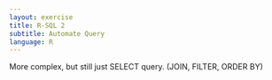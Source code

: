 ```yaml
---
layout: exercise
title: R-SQL 2
subtitle: Automate Query
language: R
---
```


More complex, but still just SELECT query. (JOIN, FILTER, ORDER BY)

